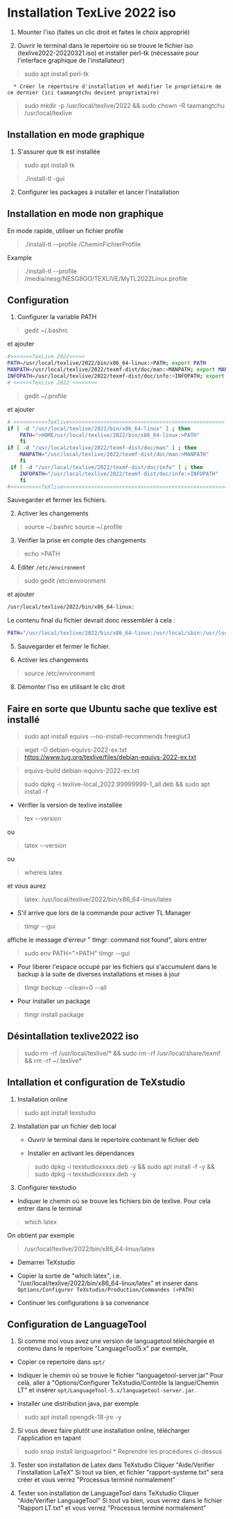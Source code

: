 # Installation TexLive 2022 iso

1. Mounter l'iso (faites un clic droit et faites le choix approprié)

2. Ouvrir le terminal dans le repertoire où se trouve le fichier iso (texlive2022-20220321.iso) et installer perl-tk (nécessaire pour l'interface graphique de l'installateur)
> sudo apt install perl-tk
      
      * Créer le répertoire d'installation et modifier le propriétaire de ce dernier (ici taamangtchu devient proprietaire)

> sudo mkdir -p /usr/local/texlive/2022 && sudo chown -R taamangtchu /usr/local/texlive

## Installation en mode graphique
1. S'assurer que tk est installée 
> sudo apt install tk

> ./install-tl -gui

2. Configurer les packages à installer et lancer l'installation

## Installation en mode non graphique 
En mode rapide, utiliser un fichier profile
> ./install-tl --profile /CheminFichierProfile

Example
> ./install-tl --profile /media/nesg/NESG8GO/TEXLIVE/MyTL2022Linux.profile

## Configuration
1. Configurer la variable PATH
> gedit  ~/.bashrc

et ajouter
```bash
#>>>>>>>TexLive 2022>>>>>
PATH=/usr/local/texlive/2022/bin/x86_64-linux:>PATH; export PATH
MANPATH=/usr/local/texlive/2022/texmf-dist/doc/man:>MANPATH; export MANPATH
INFOPATH=/usr/local/texlive/2022/texmf-dist/doc/info:>INFOPATH; export INFOPATH
# <<<<<<TexLive 2022 <<<<<<<<
```

> gedit  ~/.profile

et ajouter
```bash
# >>>>>>>>>>>TeXlive>>>>>>>>>>>>>>>>>>>>>>>>>>>>>>>>>>>>>>>>>>>>>>>>>>
if [ -d "/usr/local/texlive/2022/bin/x86_64-linux" ] ; then
    PATH=">HOME/usr/local/texlive/2022/bin/x86_64-linux:>PATH"
    fi
if [ -d "/usr/local/texlive/2022/texmf-dist/doc/man" ] ; then
    MANPATH="/usr/local/texlive/2022/texmf-dist/doc/man:>MANPATH"
    fi
 if [ -d "/usr/local/texlive/2022/texmf-dist/doc/info" ] ; then
    INFOPATH="/usr/local/texlive/2022/texmf-dist/doc/info:>INFOPATH"
    fi
#<<<<<<<<<<TeXlive<<<<<<<<<<<<<<<<<<<<<<<<<<<<<<<<<<<<<<<<<<<<<<<<<<<<<<
```
Sauvegarder et fermer les fichiers.

2. Activer les changements
> source ~/.bashrc
> source ~/.profile

3. Verifier la prise en compte des changements
> echo >PATH

4. Editer `/etc/environment`

> sudo gedit /etc/environment

et ajouter
```bash
/usr/local/texlive/2022/bin/x86_64-linux:
```

Le contenu final du fichier devrait donc ressembler à cela :
```bash
PATH="/usr/local/texlive/2022/bin/x86_64-linux:/usr/local/sbin:/usr/local/bin:/usr/sbin:/usr/bin:/sbin:/bin:/usr/games:/usr/local/games"
```
5. Sauvegarder et fermer le fichier.

7. Activer les changements
> source /etc/environment

8.  Démonter l'iso en utilisant le clic droit

## Faire en sorte que Ubuntu sache que texlive est installé

> sudo apt install equivs --no-install-recommends freeglut3

> wget -O debian-equivs-2022-ex.txt https://www.tug.org/texlive/files/debian-equivs-2022-ex.txt

> equivs-build debian-equivs-2022-ex.txt

> sudo dpkg -i texlive-local_2022.99999999-1_all.deb && sudo apt install -f

* Vérifier la version de texlive installée
> tex --version

ou

> latex --version

ou
> whereis latex

et vous aurez
> latex: /usr/local/texlive/2022/bin/x86_64-linux/latex

* S'il arrive que lors de la commande pour activer TL Manager
> tlmgr --gui

affiche le message d'erreur " tlmgr: command not found", alors entrer

> sudo env PATH=">PATH" tlmgr --gui

* Pour liberer l'espace occupé par les fichiers qui s'accumulent dans le backup à la suite de diverses installations et mises à jour
> tlmgr backup --clean=0 --all

* Pour installer un package
> tlmgr install package


## Désintallation texlive2022 iso

> sudo rm -rf /usr/local/texlive/* && sudo rm -rf /usr/local/share/texmf && rm -rf ~/.texlive*


## Intallation et configuration de TeXstudio

1. Installation online
> sudo apt install texstudio

2. Installation par un fichier deb local
   * Ouvrir le terminal dans le repertoire contenant le fichier deb

   * Installer en activant les dépendances
   > sudo dpkg -i texstudioxxxxx.deb -y && sudo apt install -f -y && sudo dpkg -i texstudioxxxxx.deb -y

3. Configurer texstudio
* Indiquer le chemin où se trouve les fichiers bin de texlive. Pour cela entrer dans le terminal

> which latex

On obtient par exemple
> /usr/local/texlive/2022/bin/x86_64-linux/latex

* Demarrer TeXstudio

* Copier la sortie de "which latex", i.e. "/usr/local/texlive/2022/bin/x86_64-linux/latex" et inserer dans
`Options/Configurer TeXstudio/Production/Commandes (>PATH)`

* Continuer les configurations à sa convenance

## Configuration de LanguageTool

1. Si comme moi vous avez une version de languagetool téléchargée et contenu dans le repertoire "LanguageTool5.x" par exemple,

  * Copier ce repertoire dans `opt/`

  * Indiquer le chemin où se trouve le fichier "languagetool-server.jar"
  Pour celà, aller à "Options/Configurer TeXstudio/Contrôle la langue/Chemin LT" et insérer `opt/LanguageTool-5.x/languagetool-server.jar`.

  * Installer une distribution java, par exemple
  > sudo apt install opengdk-18-jre -y

2. Si vous devez faire plutôt une installation online, télécharger l'application en tapant
  > sudo snap install languagetool
    * Reprendre les procédures ci-dessus

3. Tester son installation de Latex dans TeXstudio
Cliquer "Aide/Verifier l'installation LaTeX"
Si tout va bien, et fichier "rapport-systeme.txt" sera créer et vous verrez "Processus terminé normalement"

4. Tester son installation de LanguageTool dans TeXstudio
Cliquer "Aide/Verifier LanguageTool"
Si tout va bien, vous verrez dans le fichier "Rapport LT.txt" et vous verrez "Processus terminé normalement"

